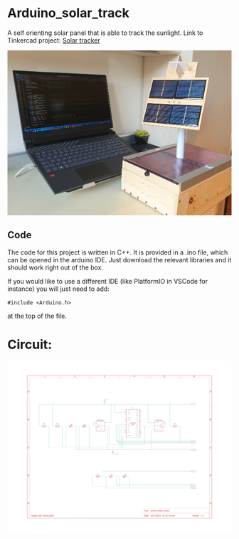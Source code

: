 # Arduino_solar_track
A self orienting solar panel that is able to track the sunlight.
Link to Tinkercad project: [Solar tracker](https://www.tinkercad.com/things/gveaNrLVcNt-grand-robo-juttuli)

![alt text](https://github.com/grebano/Arduino_solar_track/blob/main/Photos/Real_implementation.jpg?raw=true)

## Code
The code for this project is written in C++. It is provided in a .ino file, which can be opened in the arduino IDE. Just download the relevant libraries and it should work right out of the box.

If you would like to use a different IDE (like PlatformIO in VSCode for instance) you will just need to add:
```
#include <Arduino.h>
```
at the top of the file.

# Circuit:
![alt text](https://github.com/grebano/Arduino_solar_track/blob/main/Circuit/Solar_track_circuit.jpg?raw=true)
